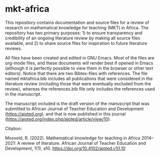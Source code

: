 # mkt-africa
This repository contains documentation and source files for a review of research on mathematical knowledge for teaching (MKT) in Africa. The repository has two primary purposes: 1) to ensure transparency and credibility of an ongoing literature review by making all source files available, and 2) to share source files for inspiration to future literature reviews. 

All files have been created and edited in GNU Emacs. Most of the files are org-mode files, and these documents will render best if opened in Emacs (although it is perfectly possible to view them in the browser or other text editors). Notice that there are two Bibtex-files with references. The file named mktafrica.bib includes all publications that were considered in the literature review (including those that were eventually excluded from the review), whereas the references.bib file only includes the references used in the manuscript. 

The manuscript included is the draft version of the manuscript that was submitted to African Journal of Teacher Education and Development (https://ajoted.org), and that is now published in this journal (https://ajoted.org/index.php/ajoted/article/view/10).

Citation:

Mosvold, R. (2022). Mathematical knowledge for teaching in Africa 2014–2021: A review of literature. African Journal of Teacher Education and Development, 1(1), a10. https://doi.org/10.4102/ajoted.v1i1.10
